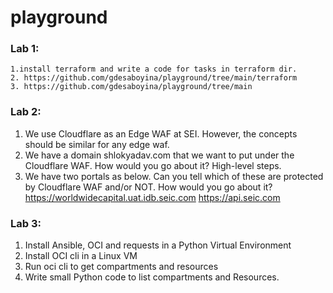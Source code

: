 # playground

### Lab 1:
    1.install terraform and write a code for tasks in terraform dir. 
    2. https://github.com/gdesaboyina/playground/tree/main/terraform
    3. https://github.com/gdesaboyina/playground/tree/main
 
 
### Lab 2:
1. We use Cloudflare as an Edge WAF at SEI. However, the concepts should be similar for any edge waf.
2. We have a domain shlokyadav.com that we want to put under the  Cloudflare WAF.
   How would you go about it? High-level steps.
4. We have two portals as below. Can you tell which of these are protected by Cloudflare WAF and/or NOT. How would you go about it?
    https://worldwidecapital.uat.idb.seic.com
    https://api.seic.com

### Lab 3:
1. Install Ansible, OCI and requests in a Python Virtual Environment
2. Install OCI cli in a Linux VM
3. Run oci cli to get compartments and resources
4. Write small Python code to list compartments and Resources.
 
 
